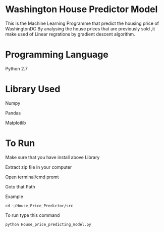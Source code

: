 # Washington House Predictor Model
This is the Machine Learning Programme that predict the housing price of WashingtonDC 
By analysing the house prices that are previously sold ,it make used of Linear regrations 
by gradient descent algorithm. 

# Programming Language
  Python 2.7 

# Library Used
 Numpy
 
 Pandas
 
 Matplotlib
# To Run
Make sure that you have install above Library

Extract zip file in your computer

Open terminal/cmd promt

Goto that Path

Example

```
cd ~/House_Price_Predictor/src
```
To run type this command

```
python House_price_predicting_model.py

```






